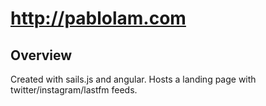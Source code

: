 # http://pablolam.com

## Overview
Created with sails.js and angular. Hosts a landing page with twitter/instagram/lastfm feeds.
